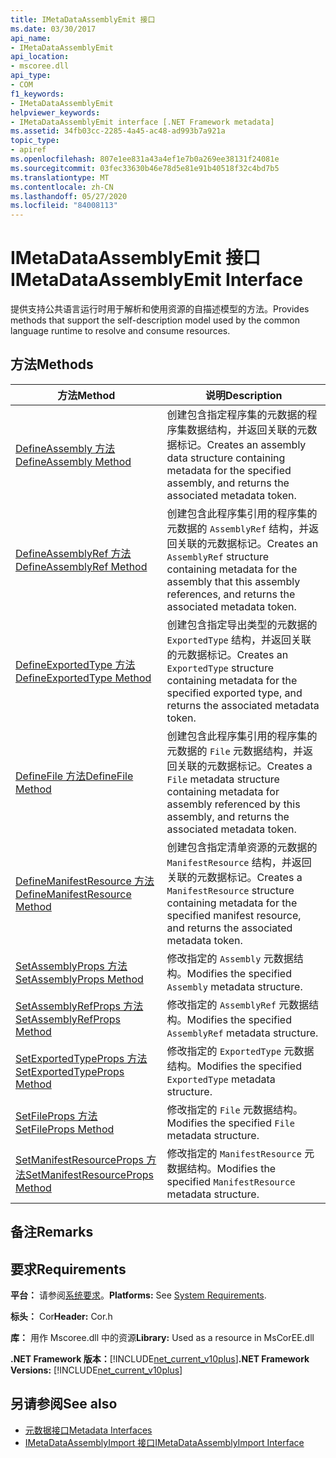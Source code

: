 ```yaml
---
title: IMetaDataAssemblyEmit 接口
ms.date: 03/30/2017
api_name:
- IMetaDataAssemblyEmit
api_location:
- mscoree.dll
api_type:
- COM
f1_keywords:
- IMetaDataAssemblyEmit
helpviewer_keywords:
- IMetaDataAssemblyEmit interface [.NET Framework metadata]
ms.assetid: 34fb03cc-2285-4a45-ac48-ad993b7a921a
topic_type:
- apiref
ms.openlocfilehash: 807e1ee831a43a4ef1e7b0a269ee38131f24081e
ms.sourcegitcommit: 03fec33630b46e78d5e81e91b40518f32c4bd7b5
ms.translationtype: MT
ms.contentlocale: zh-CN
ms.lasthandoff: 05/27/2020
ms.locfileid: "84008113"
---
```

# <a name="imetadataassemblyemit-interface"></a><span data-ttu-id="b5efa-102">IMetaDataAssemblyEmit 接口</span><span class="sxs-lookup"><span data-stu-id="b5efa-102">IMetaDataAssemblyEmit Interface</span></span>
<span data-ttu-id="b5efa-103">提供支持公共语言运行时用于解析和使用资源的自描述模型的方法。</span><span class="sxs-lookup"><span data-stu-id="b5efa-103">Provides methods that support the self-description model used by the common language runtime to resolve and consume resources.</span></span>  
  
## <a name="methods"></a><span data-ttu-id="b5efa-104">方法</span><span class="sxs-lookup"><span data-stu-id="b5efa-104">Methods</span></span>  
  
|<span data-ttu-id="b5efa-105">方法</span><span class="sxs-lookup"><span data-stu-id="b5efa-105">Method</span></span>|<span data-ttu-id="b5efa-106">说明</span><span class="sxs-lookup"><span data-stu-id="b5efa-106">Description</span></span>|  
|------------|-----------------|  
|[<span data-ttu-id="b5efa-107">DefineAssembly 方法</span><span class="sxs-lookup"><span data-stu-id="b5efa-107">DefineAssembly Method</span></span>](imetadataassemblyemit-defineassembly-method.md)|<span data-ttu-id="b5efa-108">创建包含指定程序集的元数据的程序集数据结构，并返回关联的元数据标记。</span><span class="sxs-lookup"><span data-stu-id="b5efa-108">Creates an assembly data structure containing metadata for the specified assembly, and returns the associated metadata token.</span></span>|  
|[<span data-ttu-id="b5efa-109">DefineAssemblyRef 方法</span><span class="sxs-lookup"><span data-stu-id="b5efa-109">DefineAssemblyRef Method</span></span>](imetadataassemblyemit-defineassemblyref-method.md)|<span data-ttu-id="b5efa-110">创建包含此程序集引用的程序集的元数据的 `AssemblyRef` 结构，并返回关联的元数据标记。</span><span class="sxs-lookup"><span data-stu-id="b5efa-110">Creates an `AssemblyRef` structure containing metadata for the assembly that this assembly references, and returns the associated metadata token.</span></span>|  
|[<span data-ttu-id="b5efa-111">DefineExportedType 方法</span><span class="sxs-lookup"><span data-stu-id="b5efa-111">DefineExportedType Method</span></span>](imetadataassemblyemit-defineexportedtype-method.md)|<span data-ttu-id="b5efa-112">创建包含指定导出类型的元数据的 `ExportedType` 结构，并返回关联的元数据标记。</span><span class="sxs-lookup"><span data-stu-id="b5efa-112">Creates an `ExportedType` structure containing metadata for the specified exported type, and returns the associated metadata token.</span></span>|  
|[<span data-ttu-id="b5efa-113">DefineFile 方法</span><span class="sxs-lookup"><span data-stu-id="b5efa-113">DefineFile Method</span></span>](imetadataassemblyemit-definefile-method.md)|<span data-ttu-id="b5efa-114">创建包含此程序集引用的程序集的元数据的 `File` 元数据结构，并返回关联的元数据标记。</span><span class="sxs-lookup"><span data-stu-id="b5efa-114">Creates a `File` metadata structure containing metadata for assembly referenced by this assembly, and returns the associated metadata token.</span></span>|  
|[<span data-ttu-id="b5efa-115">DefineManifestResource 方法</span><span class="sxs-lookup"><span data-stu-id="b5efa-115">DefineManifestResource Method</span></span>](imetadataassemblyemit-definemanifestresource-method.md)|<span data-ttu-id="b5efa-116">创建包含指定清单资源的元数据的 `ManifestResource` 结构，并返回关联的元数据标记。</span><span class="sxs-lookup"><span data-stu-id="b5efa-116">Creates a `ManifestResource` structure containing metadata for the specified manifest resource, and returns the associated metadata token.</span></span>|  
|[<span data-ttu-id="b5efa-117">SetAssemblyProps 方法</span><span class="sxs-lookup"><span data-stu-id="b5efa-117">SetAssemblyProps Method</span></span>](imetadataassemblyemit-setassemblyprops-method.md)|<span data-ttu-id="b5efa-118">修改指定的 `Assembly` 元数据结构。</span><span class="sxs-lookup"><span data-stu-id="b5efa-118">Modifies the specified `Assembly` metadata structure.</span></span>|  
|[<span data-ttu-id="b5efa-119">SetAssemblyRefProps 方法</span><span class="sxs-lookup"><span data-stu-id="b5efa-119">SetAssemblyRefProps Method</span></span>](imetadataassemblyemit-setassemblyrefprops-method.md)|<span data-ttu-id="b5efa-120">修改指定的 `AssemblyRef` 元数据结构。</span><span class="sxs-lookup"><span data-stu-id="b5efa-120">Modifies the specified `AssemblyRef` metadata structure.</span></span>|  
|[<span data-ttu-id="b5efa-121">SetExportedTypeProps 方法</span><span class="sxs-lookup"><span data-stu-id="b5efa-121">SetExportedTypeProps Method</span></span>](imetadataassemblyemit-setexportedtypeprops-method.md)|<span data-ttu-id="b5efa-122">修改指定的 `ExportedType` 元数据结构。</span><span class="sxs-lookup"><span data-stu-id="b5efa-122">Modifies the specified `ExportedType` metadata structure.</span></span>|  
|[<span data-ttu-id="b5efa-123">SetFileProps 方法</span><span class="sxs-lookup"><span data-stu-id="b5efa-123">SetFileProps Method</span></span>](imetadataassemblyemit-setfileprops-method.md)|<span data-ttu-id="b5efa-124">修改指定的 `File` 元数据结构。</span><span class="sxs-lookup"><span data-stu-id="b5efa-124">Modifies the specified `File` metadata structure.</span></span>|  
|[<span data-ttu-id="b5efa-125">SetManifestResourceProps 方法</span><span class="sxs-lookup"><span data-stu-id="b5efa-125">SetManifestResourceProps Method</span></span>](imetadataassemblyemit-setmanifestresourceprops-method.md)|<span data-ttu-id="b5efa-126">修改指定的 `ManifestResource` 元数据结构。</span><span class="sxs-lookup"><span data-stu-id="b5efa-126">Modifies the specified `ManifestResource` metadata structure.</span></span>|  
  
## <a name="remarks"></a><span data-ttu-id="b5efa-127">备注</span><span class="sxs-lookup"><span data-stu-id="b5efa-127">Remarks</span></span>  
  
## <a name="requirements"></a><span data-ttu-id="b5efa-128">要求</span><span class="sxs-lookup"><span data-stu-id="b5efa-128">Requirements</span></span>  
 <span data-ttu-id="b5efa-129">**平台：** 请参阅[系统要求](../../get-started/system-requirements.md)。</span><span class="sxs-lookup"><span data-stu-id="b5efa-129">**Platforms:** See [System Requirements](../../get-started/system-requirements.md).</span></span>  
  
 <span data-ttu-id="b5efa-130">**标头：** Cor</span><span class="sxs-lookup"><span data-stu-id="b5efa-130">**Header:** Cor.h</span></span>  
  
 <span data-ttu-id="b5efa-131">**库：** 用作 Mscoree.dll 中的资源</span><span class="sxs-lookup"><span data-stu-id="b5efa-131">**Library:** Used as a resource in MsCorEE.dll</span></span>  
  
 <span data-ttu-id="b5efa-132">**.NET Framework 版本：**[!INCLUDE[net_current_v10plus](../../../../includes/net-current-v10plus-md.md)]</span><span class="sxs-lookup"><span data-stu-id="b5efa-132">**.NET Framework Versions:** [!INCLUDE[net_current_v10plus](../../../../includes/net-current-v10plus-md.md)]</span></span>  
  
## <a name="see-also"></a><span data-ttu-id="b5efa-133">另请参阅</span><span class="sxs-lookup"><span data-stu-id="b5efa-133">See also</span></span>

- [<span data-ttu-id="b5efa-134">元数据接口</span><span class="sxs-lookup"><span data-stu-id="b5efa-134">Metadata Interfaces</span></span>](metadata-interfaces.md)
- [<span data-ttu-id="b5efa-135">IMetaDataAssemblyImport 接口</span><span class="sxs-lookup"><span data-stu-id="b5efa-135">IMetaDataAssemblyImport Interface</span></span>](imetadataassemblyimport-interface.md)
